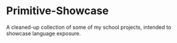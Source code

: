 # Primitive-Showcase
A cleaned-up collection of some of my school projects, intended to showcase language exposure.
